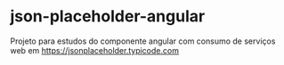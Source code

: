 # json-placeholder-angular
 Projeto para estudos do componente angular com consumo de serviços web em https://jsonplaceholder.typicode.com
